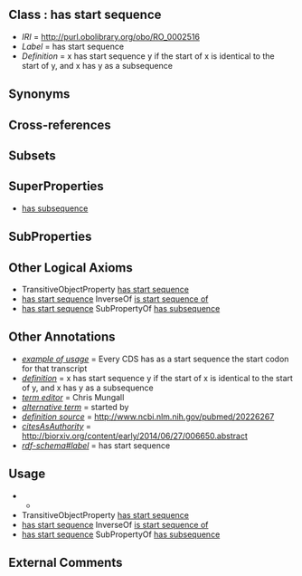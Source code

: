 
## Class : has start sequence

 * *IRI* = http://purl.obolibrary.org/obo/RO_0002516
 * *Label* = has start sequence
 * *Definition* = x has start sequence y if the start of x is identical to the start of y, and x has y as a subsequence

## Synonyms


## Cross-references


## Subsets


## SuperProperties

 * [has subsequence](../../RO/24/RO_0002524.md)

## SubProperties


## Other Logical Axioms

 * TransitiveObjectProperty [has start sequence](../../RO/16/RO_0002516.md)
 * [has start sequence](../../RO/16/RO_0002516.md) InverseOf [is start sequence of](../../RO/17/RO_0002517.md)
 * [has start sequence](../../RO/16/RO_0002516.md) SubPropertyOf [has subsequence](../../RO/24/RO_0002524.md)

## Other Annotations

 * *[example of usage](../../IAO/12/IAO_0000112.md)* = Every CDS has as a start sequence the start codon for that transcript
 * *[definition](../../IAO/15/IAO_0000115.md)* = x has start sequence y if the start of x is identical to the start of y, and x has y as a subsequence
 * *[term editor](../../IAO/17/IAO_0000117.md)* = Chris Mungall
 * *[alternative term](../../IAO/18/IAO_0000118.md)* = started by
 * *[definition source](../../IAO/19/IAO_0000119.md)* = http://www.ncbi.nlm.nih.gov/pubmed/20226267
 * *[citesAsAuthority](../../ty/citesAsAuthority.md)* = http://biorxiv.org/content/early/2014/06/27/006650.abstract
 * *[rdf-schema#label](../../el/rdf-schema#label.md)* = has start sequence

## Usage

 * -
 * TransitiveObjectProperty [has start sequence](../../RO/16/RO_0002516.md)
 * [has start sequence](../../RO/16/RO_0002516.md) InverseOf [is start sequence of](../../RO/17/RO_0002517.md)
 * [has start sequence](../../RO/16/RO_0002516.md) SubPropertyOf [has subsequence](../../RO/24/RO_0002524.md)

## External Comments

